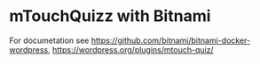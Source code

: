 # mTouchQuizz with Bitnami

For documetation see <https://github.com/bitnami/bitnami-docker-wordpress>, <https://wordpress.org/plugins/mtouch-quiz/>

